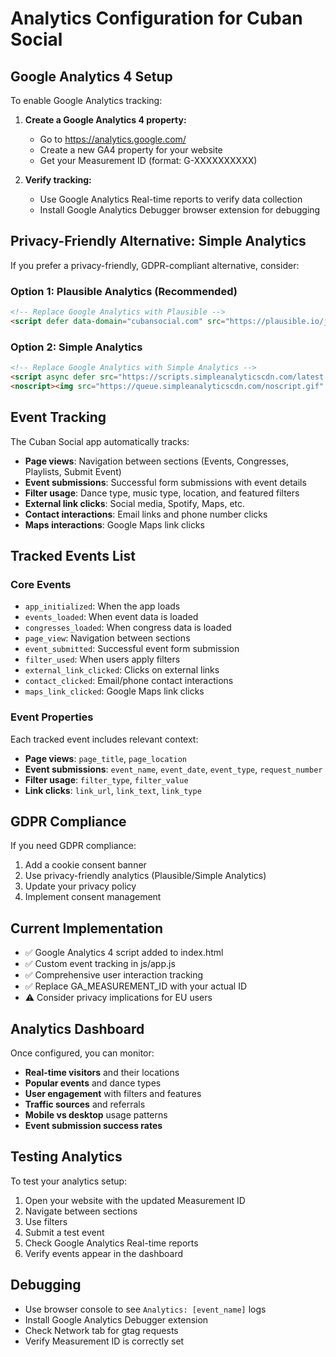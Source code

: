 # Analytics Configuration for Cuban Social

## Google Analytics 4 Setup

To enable Google Analytics tracking:

1. **Create a Google Analytics 4 property:**
   - Go to <https://analytics.google.com/>
   - Create a new GA4 property for your website
   - Get your Measurement ID (format: G-XXXXXXXXXX)

2. **Verify tracking:**
   - Use Google Analytics Real-time reports to verify data collection
   - Install Google Analytics Debugger browser extension for debugging

## Privacy-Friendly Alternative: Simple Analytics

If you prefer a privacy-friendly, GDPR-compliant alternative, consider:

### Option 1: Plausible Analytics (Recommended)

```html
<!-- Replace Google Analytics with Plausible -->
<script defer data-domain="cubansocial.com" src="https://plausible.io/js/script.js"></script>
```

### Option 2: Simple Analytics

```html
<!-- Replace Google Analytics with Simple Analytics -->
<script async defer src="https://scripts.simpleanalyticscdn.com/latest.js"></script>
<noscript><img src="https://queue.simpleanalyticscdn.com/noscript.gif" alt="" referrerpolicy="no-referrer-when-downgrade" /></noscript>
```

## Event Tracking

The Cuban Social app automatically tracks:

- **Page views**: Navigation between sections (Events, Congresses, Playlists, Submit Event)
- **Event submissions**: Successful form submissions with event details
- **Filter usage**: Dance type, music type, location, and featured filters
- **External link clicks**: Social media, Spotify, Maps, etc.
- **Contact interactions**: Email links and phone number clicks
- **Maps interactions**: Google Maps link clicks

## Tracked Events List

### Core Events

- `app_initialized`: When the app loads
- `events_loaded`: When event data is loaded
- `congresses_loaded`: When congress data is loaded
- `page_view`: Navigation between sections
- `event_submitted`: Successful event form submission
- `filter_used`: When users apply filters
- `external_link_clicked`: Clicks on external links
- `contact_clicked`: Email/phone contact interactions
- `maps_link_clicked`: Google Maps link clicks

### Event Properties

Each tracked event includes relevant context:

- **Page views**: `page_title`, `page_location`
- **Event submissions**: `event_name`, `event_date`, `event_type`, `request_number`
- **Filter usage**: `filter_type`, `filter_value`
- **Link clicks**: `link_url`, `link_text`, `link_type`

## GDPR Compliance

If you need GDPR compliance:

1. Add a cookie consent banner
2. Use privacy-friendly analytics (Plausible/Simple Analytics)
3. Update your privacy policy
4. Implement consent management

## Current Implementation

- ✅ Google Analytics 4 script added to index.html
- ✅ Custom event tracking in js/app.js
- ✅ Comprehensive user interaction tracking
- ✅ Replace GA_MEASUREMENT_ID with your actual ID
- ⚠️ Consider privacy implications for EU users

## Analytics Dashboard

Once configured, you can monitor:

- **Real-time visitors** and their locations
- **Popular events** and dance types
- **User engagement** with filters and features
- **Traffic sources** and referrals
- **Mobile vs desktop** usage patterns
- **Event submission success rates**

## Testing Analytics

To test your analytics setup:

1. Open your website with the updated Measurement ID
2. Navigate between sections
3. Use filters
4. Submit a test event
5. Check Google Analytics Real-time reports
6. Verify events appear in the dashboard

## Debugging

- Use browser console to see `Analytics: [event_name]` logs
- Install Google Analytics Debugger extension
- Check Network tab for gtag requests
- Verify Measurement ID is correctly set
